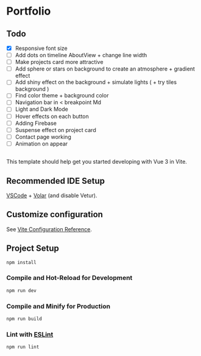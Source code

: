 # Portfolio

## Todo
- [x] Responsive font size
- [ ] Add dots on timeline AboutView + change line width
- [ ] Make projects card more attractive
- [ ] Add sphere or stars on background to create an atmosphere + gradient effect
- [ ] Add shiny effect on the background + simulate lights ( + try tiles background )
- [ ] Find color theme + background color
- [ ] Navigation bar in < breakpoint Md
- [ ] Light and Dark Mode
- [ ] Hover effects on each button
- [ ] Adding Firebase
- [ ] Suspense effect on project card
- [ ] Contact page working
- [ ] Animation on appear

##
This template should help get you started developing with Vue 3 in Vite.

## Recommended IDE Setup

[VSCode](https://code.visualstudio.com/) + [Volar](https://marketplace.visualstudio.com/items?itemName=Vue.volar) (and disable Vetur).

## Customize configuration

See [Vite Configuration Reference](https://vitejs.dev/config/).

## Project Setup

```sh
npm install
```

### Compile and Hot-Reload for Development

```sh
npm run dev
```

### Compile and Minify for Production

```sh
npm run build
```

### Lint with [ESLint](https://eslint.org/)

```sh
npm run lint
```
